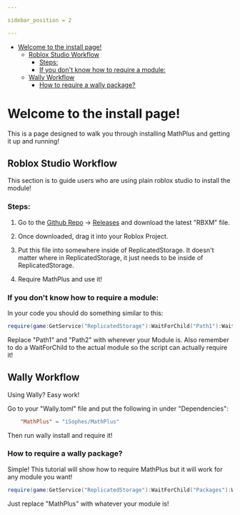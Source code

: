 ```yaml
---

sidebar_position = 2

---
```


- [Welcome to the install page!](#welcome-to-the-install-page)
  - [Roblox Studio Workflow](#roblox-studio-workflow)
    - [Steps:](#steps)
    - [If you don't know how to require a module:](#if-you-dont-know-how-to-require-a-module)
  - [Wally Workflow](#wally-workflow)
    - [How to require a wally package?](#how-to-require-a-wally-package)

# Welcome to the install page!

This is a page designed to walk you through installing MathPlus and getting it up and running!

## Roblox Studio Workflow

This section is to guide users who are using plain roblox studio to install the module!

### Steps:

1. Go to the [Github Repo](https://github.com/iSophes/MathPlus) -> [Releases](https://github.com/iSophes/mathplus/releases) and download the latest "RBXM" file.

2. Once downloaded, drag it into your Roblox Project. 
   
3. Put this file into somewhere inside of ReplicatedStorage. It doesn't matter where in ReplicatedStorage, it just needs to be inside of ReplicatedStorage.

4. Require MathPlus and use it!

### If you don't know how to require a module:

In your code you should do something similar to this:

```lua
require(game:GetService("ReplicatedStorage"):WaitForChild("Path1"):WaitForChild("Path2"):WaitForChild("MathPlus"))
```

Replace "Path1" and "Path2" with wherever your Module is. Also remember to do a WaitForChild to the actual module so the script can actually require it!

## Wally Workflow

Using Wally? Easy work! 

Go to your "Wally.toml" file and put the following in under "Dependencies":

```toml
    "MathPlus" = "iSophes/MathPlus"
```

Then run wally install and require it!

### How to require a wally package?

Simple! This tutorial will show how to require MathPlus but it will work for any module you want!

```lua
require(game:GetService("ReplicatedStorage"):WaitForChild("Packages"):WaitForChild("MathPlus"))
```

Just replace "MathPlus" with whatever your module is!


